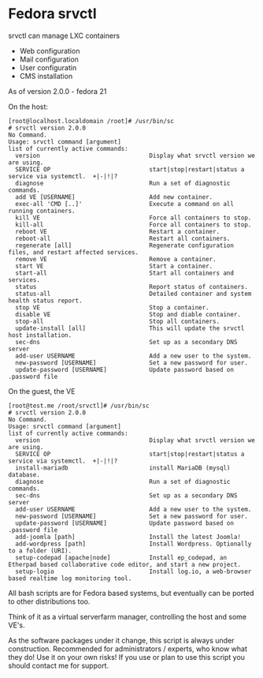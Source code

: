 Fedora srvctl
==============

srvctl can manage LXC containers
- Web configuration
- Mail configuration
- User configuratin
- CMS installation

As of version 2.0.0 - fedora 21

On the host:
```
[root@localhost.localdomain /root]# /usr/bin/sc 
# srvctl version 2.0.0
No Command.
Usage: srvctl command [argument]
list of currently active commands:
  version                               Display what srvctl version we are using.       
  SERVICE OP                            start|stop|restart|status a service via systemctl.  +|-|!|?
  diagnose                              Run a set of diagnostic commands.               
  add VE [USERNAME]                     Add new container.                              
  exec-all 'CMD [..]'                   Execute a command on all running containers.    
  kill VE                               Force all containers to stop.                   
  kill-all                              Force all containers to stop.                   
  reboot VE                             Restart a container.                            
  reboot-all                            Restart all containers.                         
  regenerate [all]                      Regenerate configuration files, and restart affected services.
  remove VE                             Remove a container.                             
  start VE                              Start a container.                              
  start-all                             Start all containers and services.              
  status                                Report status of containers.                    
  status-all                            Detailed container and system health status report.
  stop VE                               Stop a container.                               
  disable VE                            Stop and diable container.                      
  stop-all                              Stop all containers.                            
  update-install [all]                  This will update the srvctl host installation.  
  sec-dns                               Set up as a secondary DNS server                
  add-user USERNAME                     Add a new user to the system.                   
  new-password [USERNAME]               Set a new password for user.                    
  update-password [USERNAME]            Update password based on .password file    
```

On the guest, the VE
```
[root@test.me /root/srvctl]# /usr/bin/sc
# srvctl version 2.0.0
No Command.
Usage: srvctl command [argument]
list of currently active commands:
  version                               Display what srvctl version we are using.       
  SERVICE OP                            start|stop|restart|status a service via systemctl.  +|-|!|?
  install-mariadb                       install MariaDB (mysql) database.               
  diagnose                              Run a set of diagnostic commands.               
  sec-dns                               Set up as a secondary DNS server                
  add-user USERNAME                     Add a new user to the system.                   
  new-password [USERNAME]               Set a new password for user.                    
  update-password [USERNAME]            Update password based on .password file         
  add-joomla [path]                     Install the latest Joomla!                      
  add-wordpress [path]                  Install Wordpress. Optionally to a folder (URI).
  setup-codepad [apache|node]           Install ep_codepad, an Etherpad based collaborative code editor, and start a new project.
  setup-logio                           Install log.io, a web-browser based realtime log monitoring tool.

```

All bash scripts are for Fedora based systems, but eventually can be ported to other distributions too.

Think of it as a virtual serverfarm manager, controlling the host and some VE's.

As the software packages under it change, this script is always under construction.
Recommended for administrators / experts, who know what they do! Use it on your own risks!
If you use or plan to use this script you should contact me for support.

